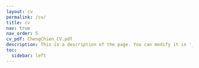 ```yaml
---
layout: cv
permalink: /cv/
title: cv
nav: true
nav_order: 5
cv_pdf: ChengChien_CV.pdf
description: This is a description of the page. You can modify it in '_pages/cv.md'. You can also change or remove the top pdf download button.
toc:
  sidebar: left
---
```

